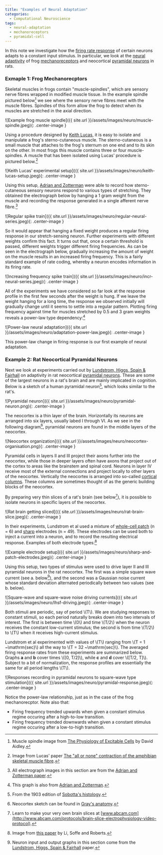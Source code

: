 ```yaml
---
title: "Examples of Neural Adaptation"
categories:
  - Computational Neuroscience
tags:
  - neural-adaptation
  - mechanoreceptors
  - pyramidal-cell
---
```


In this note we investigate how the [firing rate response](https://en.wikipedia.org/wiki/Neural_coding#Coding_schemes) of certain neurons
adapts to a constant input stimulus. In particular, we look at the [neural adaptivity](https://en.wikipedia.org/wiki/Neural_adaptation) of frog 
[mechanoreceptors](https://en.wikipedia.org/wiki/Mechanoreceptor) and neocortical 
[pyramidal neurons](https://en.wikipedia.org/wiki/Pyramidal_cell) in rats.

### Exmaple 1: Frog Mechanorecptors

Skeletal muscles in frogs contain "muscle-spindles", which are sensory nerve fibres wrapped in modified muscle tissue. In the example spindle 
pictured below[^1] we see where the sensory nerve fibres meet with the muscle fibres. Spindles of this form allow the frog to detect 
when its muscles are stretched in the axial direction. 

![Example frog muscle spindle]({{ site.url }}/assets/images/neuro/muscle-spindle.jpeg){: .center-image }

Using a procedure designed by [Keith Lucas](https://www.ncbi.nlm.nih.gov/pmc/articles/PMC1533646/), it is easy to isolate and manipulate a frog's
sterno-cutaneous muscle. The sterno-cutaneous is a small muscle that attaches to the frog's sternum on one end and to its skin on the other. 
In most frogs this muscle contains three or four muscle-spindles. A muscle that has been isolated using Lucas' procedure is pictured below.[^2]

![Keith Lucas' experimental setup]({{ site.url }}/assets/images/neuro/keith-lucas-setup.jpeg){: .center-image }

Using this setup, [Adrian and Zotterman](https://www.ncbi.nlm.nih.gov/pmc/articles/PMC1514782) were able to record how sterno-cutaneous sensory 
neurons respond to various types of stretching. They obtained the electrograph below by hanging a 1 gram weight from the muscle and recording 
the response generated in a single afferent nerve fibre.[^3] 

![Regular spike train]({{ site.url }}/assets/images/neuro/regular-neural-series.jpeg){: .center-image }

So it would appear that hanging a fixed weight produces a regular firing response in our stretch-sensing neuron. Further experiments with 
different weights confirm this fact. It turns out that, once a certain threshold is passed, different weights trigger different firing 
frequencies. As can be seen in the electrograph below, gradually increasing the amount of weight on the muscle results in an increased firing 
frequency. This is a fairly standard example of rate coding, whereby a neuron encodes information in its firing rate. 

![Increasing frequency spike train]({{ site.url }}/assets/images/neuro/incr-neural-series.jpeg){: .center-image }

All of the experiments we have considered so far look at the response profile in the first few seconds after the weight is hung. If we leave
the weight hanging for a long time, the response we observed initially will gradually change until it seems to settle into a regular pattern.
Plotting firing frequency against time for muscles stretched by 0.5 and 3 gram weights reveals a power-law type dependency:[^4]

![Power-law neural adaptation]({{ site.url }}/assets/images/neuro/adaptation-power-law.jpeg){: .center-image }

This power-law change in firing response is our first example of neural adaptation.

### Example 2: Rat Neocortical Pyramidal Neurons

Next we look at experiments carried out by [Lundstrom, Higgs, Spain & Fairhall](http://www.nature.com/neuro/journal/v11/n11/abs/nn.2212.html)
on adaptivity in rat neocortical [pyramidal neurons](https://en.wikipedia.org/wiki/Pyramidal_cell). These are some of the largest neurons
in a rat's brain and are mainly implicated in cognition. Below is a sketch of a human pyramidal neuron[^5], which looks similar to the rat's. 

![Pyramidal neuron]({{ site.url }}/assets/images/neuro/pyramidal-neuron.png){: .center-image }

The neocortex is a thin layer of the brain. Horizontally its neurons are arranged into six layers, usually labed I through VI. As we see in the 
following diagram[^6], pyramidal neurons are found in the middle layers of the neocortex. 

![Neocortex organization]({{ site.url }}/assets/images/neuro/neocortex-organisation.png){: .center-image }

Pyramidal cells in layers II and III project their axons further into the neocortex, while those in deeper layers often have axons that project 
out of the cortex to areas like the brainstem and spinal cord. Neurons in layer IV receive most of the external connections and project locally to 
other layers of the neocortex. Vertically the neocortex is arranged into so-called 
[cortical columns](https://en.wikipedia.org/wiki/Cortical_column). These columns are sometimes thought of as the generic building blocks of 
the neocortex. 

By preparing very thin slices of a rat's brain (see below[^7]), it is possible to isolate neurons in specific layers of the neocortex. 

![Rat brain getting sliced]({{ site.url }}/assets/images/neuro/rat-brain-slice.jpeg){: .center-image }

In their experiments, Lundstrom et al used a mixture of [whole-cell patch](https://en.wikipedia.org/wiki/Patch_clamp#Whole-cell_recording_or_whole-cell_patch)
(n = 6) and [sharp](https://en.wikipedia.org/wiki/Electrophysiology#Sharp_electrode_technique) electrodes (n = 49). These electrodes can be 
used both to inject a current into a neuron, and to record the resulting electrical response. Examples of both electrode types:[^8]

![Example electrode setup]({{ site.url }}/assets/images/neuro/sharp-and-patch-electrodes.jpeg){: .center-image }

Using this setup, two types of stimulus were used to drive layer II and III pyramidal neurons in the rat neocortex. The first was a simple
square wave current (see a. below[^9]), and the second was a Gaussian noise current whose standard deviation alternated periodically between two 
values (see b. below).

![Square-wave and square-wave noise driving currents]({{ site.url }}/assets/images/neuro/lhsf-driving.jpeg){: .center-image }

Both stimuli are periodic, say of period \\(T\\). We are studying responses to constant stimuli, so each period naturally breaks
down into two intervals of interest. The first is between time \\(0\\) and time \\(T/2\\) when the neuron receives the constant low-current 
stimulus; the second is from time \\(T/2\\) to \\(T\\) when it receives high-current stimulus. 

Lundstrom et al experimented with values of \\(T\\) ranging from \\(T = 1 ~\mathrm{sec}\\) all the way to \\(T = 32 ~\mathrm{sec}\\). The
averaged firing response rates from these experiments are summarized below. Graphs **a** and **b** cover times \\([0, T/2]\\), while
**c** and **d** cover \\([T/2, T]\\). Subject to a bit of normalization, the response profiles are essentially the same for all period lengths
\\(T\\).

![Responses recording in pyramidal neurons to square-wave type stimulation]({{ site.url }}/assets/images/neuro/pyramidal-response.jpeg){: .center-image }

Notice the power-law relationship, just as in the case of the frog mechanorecptor. Note also that:

- Firing frequency trended upwards when given a constant stimulus regime occuring after a high-to-low transition.
- Firing frequency trended downwards when given a constant stimulus regime occuring after a low-to-high transition.

[^1]: Muscle spindle image from [The Physiology of Excitable Cells](https://books.google.ca/books?id=3JgC_rE8ZVwC&lpg=PP1&dq=inauthor%3A%22David%20J.%20Aidley%22&pg=PP1#v=onepage&q&f=false) by David Aidley.

[^2]: Image from Lucas' paper [The "all or none" contraction of the amphibian skeletal muscle fibre](https://www.ncbi.nlm.nih.gov/pmc/articles/PMC1533646/).

[^3]: All electrograph images in this section are from the [Adrian and Zotterman paper](https://www.ncbi.nlm.nih.gov/pmc/articles/PMC1514782).

[^4]: This graph is also from [Adrian and Zotterman](https://www.ncbi.nlm.nih.gov/pmc/articles/PMC1514782). 

[^5]: From the 1903 edition of [Sobotta's histology](https://babel.hathitrust.org/cgi/pt?id=mdp.39015071685536;view=2up;seq=6).

[^6]: Neocortex sketch can be found in [Gray's anatomy](http://www.bartleby.com/107/illus754.html).

[^7]: Learn to make your very own brain slices at [www.abcam.com](http://www.abcam.com/protocols/brain-slice-electrophysiology-video-protocol).

[^8]: Image from [this paper](http://jn.physiology.org/content/92/1/380) by Li, Soffe and Roberts. 

[^9]: Neuron input and output graphs in this section come from the [Lundstrom, Higgs, Spain & Fairhall](http://www.nature.com/neuro/journal/v11/n11/abs/nn.2212.html) paper.
